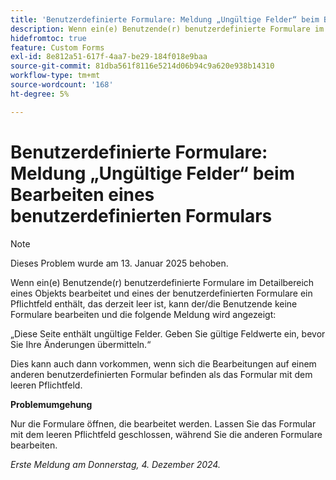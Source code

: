 ```yaml
---
title: 'Benutzerdefinierte Formulare: Meldung „Ungültige Felder“ beim Bearbeiten eines benutzerdefinierten Formulars'
description: Wenn ein(e) Benutzende(r) benutzerdefinierte Formulare im Detailbereich eines Objekts bearbeitet und eines der benutzerdefinierten Formulare ein Pflichtfeld enthält, das derzeit leer ist, kann der/die Benutzende keine Formulare bearbeiten und eine Meldung wird angezeigt. Eine Problemumgehung ist verfügbar.
hidefromtoc: true
feature: Custom Forms
exl-id: 8e812a51-617f-4aa7-be29-184f018e9baa
source-git-commit: 81dba561f8116e5214d06b94c9a620e938b14310
workflow-type: tm+mt
source-wordcount: '168'
ht-degree: 5%

---
```


# Benutzerdefinierte Formulare: Meldung „Ungültige Felder“ beim Bearbeiten eines benutzerdefinierten Formulars

>[!NOTE]
>
>Dieses Problem wurde am 13. Januar 2025 behoben.

Wenn ein(e) Benutzende(r) benutzerdefinierte Formulare im Detailbereich eines Objekts bearbeitet und eines der benutzerdefinierten Formulare ein Pflichtfeld enthält, das derzeit leer ist, kann der/die Benutzende keine Formulare bearbeiten und die folgende Meldung wird angezeigt:

„Diese Seite enthält ungültige Felder. Geben Sie gültige Feldwerte ein, bevor Sie Ihre Änderungen übermitteln.“

Dies kann auch dann vorkommen, wenn sich die Bearbeitungen auf einem anderen benutzerdefinierten Formular befinden als das Formular mit dem leeren Pflichtfeld.

**Problemumgehung**

Nur die Formulare öffnen, die bearbeitet werden. Lassen Sie das Formular mit dem leeren Pflichtfeld geschlossen, während Sie die anderen Formulare bearbeiten.

_Erste Meldung am Donnerstag, 4. Dezember 2024._
